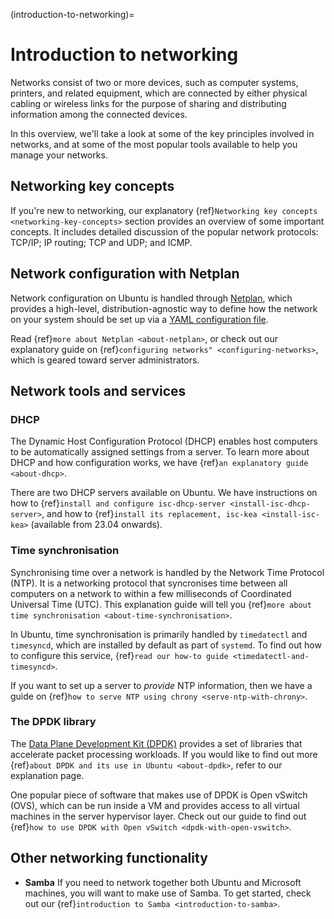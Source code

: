 (introduction-to-networking)=
# Introduction to networking

Networks consist of two or more devices, such as computer systems, printers, and related equipment, which are connected by either physical cabling or wireless links for the purpose of sharing and distributing information among the connected devices.

In this overview, we'll take a look at some of the key principles involved in networks, and at some of the most popular tools available to help you manage your networks.

## Networking key concepts

If you're new to networking, our explanatory {ref}`Networking key concepts <networking-key-concepts>` section provides an overview of some important concepts. It includes detailed discussion of the popular network protocols: TCP/IP; IP routing; TCP and UDP; and ICMP.

## Network configuration with Netplan

Network configuration on Ubuntu is handled through [Netplan](https://netplan.io/), which provides a high-level, distribution-agnostic way to define how the network on your system should be set up via a [YAML configuration file](https://netplan.readthedocs.io/en/stable/netplan-yaml/). 
 
Read {ref}`more about Netplan <about-netplan>`, or check out our explanatory guide on {ref}`configuring networks" <configuring-networks>`, which is geared toward server administrators.

## Network tools and services

### DHCP

The Dynamic Host Configuration Protocol (DHCP) enables host computers to be automatically assigned settings from a server. To learn more about DHCP and how configuration works, we have {ref}`an explanatory guide <about-dhcp>`.

There are two DHCP servers available on Ubuntu. We have instructions on how to {ref}`install and configure isc-dhcp-server <install-isc-dhcp-server>`, and how to {ref}`install its replacement, isc-kea <install-isc-kea>` (available from 23.04 onwards). 

### Time synchronisation

Synchronising time over a network is handled by the Network Time Protocol (NTP). It is a networking protocol that syncronises time between all computers on a network to within a few milliseconds of Coordinated Universal Time (UTC). This explanation guide will tell you {ref}`more about time synchronisation <about-time-synchronisation>`.

In Ubuntu, time synchronisation is primarily handled by `timedatectl` and `timesyncd`, which are installed by default as part of `systemd`. To find out how to configure this service, {ref}`read our how-to guide <timedatectl-and-timesyncd>`.

If you want to set up a server to *provide* NTP information, then we have a guide on {ref}`how to serve NTP using chrony <serve-ntp-with-chrony>`.	

### The DPDK library

The [Data Plane Development Kit (DPDK)](https://www.dpdk.org/) provides a set of libraries that accelerate packet processing workloads. If you would like to find out more {ref}`about DPDK and its use in Ubuntu <about-dpdk>`, refer to our explanation page. 

One popular piece of software that makes use of DPDK is Open vSwitch (OVS), which can be run inside a VM and provides access to all virtual machines in the server hypervisor layer. Check out our guide to find out {ref}`how to use DPDK with Open vSwitch <dpdk-with-open-vswitch>`.

## Other networking functionality

- **Samba**
  If you need to network together both Ubuntu and Microsoft machines, you will want to make use of Samba. To get started, check out our {ref}`introduction to Samba <introduction-to-samba>`.
